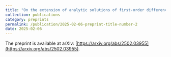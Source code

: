 ```yaml
---
title: "On the extension of analytic solutions of first-order difference equations"
collection: publications
category: preprints
permalink: /publication/2025-02-06-preprint-title-number-2
date: 2025-02-06
---
```


The preprint is available at arXiv: [https://arxiv.org/abs/2502.03955](https://arxiv.org/abs/2502.03955).
